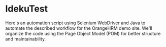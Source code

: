 # IdekuTest
Here's an automation script using Selenium WebDriver and Java to automate the described workflow for the OrangeHRM demo site. We'll organize the code using the Page Object Model (POM) for better structure and maintainability.
